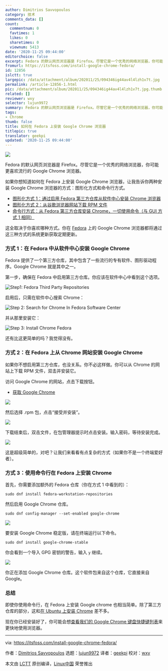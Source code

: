 ```yaml
---
author: Dimitrios Savvopoulos
category: 技术
comments_data: []
count:
  commentnum: 0
  favtimes: 1
  likes: 0
  sharetimes: 0
  viewnum: 5413
date: '2020-11-25 09:44:00'
editorchoice: false
excerpt: Fedora 的默认网页浏览器是 Firefox。尽管它是一个优秀的网络浏览器，你可能更喜欢流行的 Google Chrome 浏览器。
fromurl: https://itsfoss.com/install-google-chrome-fedora/
id: 12856
islctt: true
largepic: /data/attachment/album/202011/25/094346ig44av4l4lzh1v7t.jpg
permalink: /article-12856-1.html
pic: /data/attachment/album/202011/25/094346ig44av4l4lzh1v7t.jpg.thumb.jpg
related: []
reviewer: wxy
selector: lujun9972
summary: Fedora 的默认网页浏览器是 Firefox。尽管它是一个优秀的网络浏览器，你可能更喜欢流行的 Google Chrome 浏览器。
tags:
- Chrome
thumb: false
title: 如何在 Fedora 上安装 Google Chrome 浏览器
titlepic: true
translator: geekpi
updated: '2020-11-25 09:44:00'
---
```


![](/data/attachment/album/202011/25/094346ig44av4l4lzh1v7t.jpg)


Fedora 的默认网页浏览器是 Firefox。尽管它是一个优秀的网络浏览器，你可能更喜欢流行的 Google Chrome 浏览器。


如果你想知道如何在 Fedora 上安装 Google Chrome 浏览器，让我告诉你两种安装 Google Chrome 浏览器的方式：图形化方式和命令行方式。


* [图形化方式 1：通过启用 Fedora 第三方仓库从软件中心安装 Chrome 浏览器](file:///Users/xingyuwang/develop/TranslateProject-wxy/translated/tech/tmp.VFVwBw56ac#gui-method-1)
* [图形化方式 2：从谷歌浏览器网站下载 RPM 文件](file:///Users/xingyuwang/develop/TranslateProject-wxy/translated/tech/tmp.VFVwBw56ac#gui-method-2)
* [命令行方式：从 Fedora 第三方仓库安装 Chrome，一切使用命令（与 GUI 方式 1 相同）](file:///Users/xingyuwang/develop/TranslateProject-wxy/translated/tech/tmp.VFVwBw56ac#cli-method)


这全取决于你喜欢哪种方式。你在 [Fedora](https://getfedora.org/) 上的 Google Chrome 浏览器都将通过这三种方式的系统更新获取定期更新。


### 方式 1：在 Fedora 中从软件中心安装 Google Chrome


Fedora 提供了一个第三方仓库，其中包含了一些流行的专有软件、图形驱动程序。Google Chrome 就是其中之一。


第一步，确保在 Fedora 中启用第三方仓库。你应该在软件中心中看到这个选项。


![Step1: Fedora Third Party Repositories](/data/attachment/album/202011/25/094631afchfi0iyq2b05t5.jpg)


启用后，只需在软件中心搜索 Chrome：


![Step 2: Search for Chrome In Fedora Software Center](/data/attachment/album/202011/25/094442il80s10ff989m91h.png)


并从那里安装它：


![Step 3: Install Chrome Fedora](/data/attachment/album/202011/25/094503spwbpe7vjev88eek.png)


还有比这更简单的吗？我觉得没有。


### 方式 2：在 Fedora 上从 Chrome 网站安装 Google Chrome


如果你不想启用第三方仓库，也没关系。你不必这样做。你可以从 Chrome 的网站上下载 RPM 文件，双击并安装它。


访问 Google Chrome 的网站，点击下载按钮。


* [获取 Google Chrome](https://www.google.com/chrome/)


![](/data/attachment/album/202011/25/094505d95s6696vvrj9j5q.jpg)


然后选择 .rpm 包，点击“接受并安装”。


![](/data/attachment/album/202011/25/094510kbqt3p33oeo8oa8a.png)


下载结束后，双击文件，在包管理器提示时点击安装。输入密码，等待安装完成。


![](/data/attachment/album/202011/25/094526a1au91m0u9czqutu.png)


这是超级简单的，对吧？让我们来看看有点复杂的方式（如果你不是一个终端爱好者）。


### 方式 3：使用命令行在 Fedora 上安装 Chrome


首先，你需要添加额外的 Fedora 仓库（你在方式 1 中看到的）：



```
sudo dnf install fedora-workstation-repositories

```

然后启用 Google Chrome 仓库。



```
sudo dnf config-manager --set-enabled google-chrome

```

![](/data/attachment/album/202011/25/094527i8xgqqw5x5xttx4y.png)


要安装 Google Chrome 稳定版，请在终端运行以下命令。



```
sudo dnf install google-chrome-stable

```

你会看到一个导入 GPG 密钥的警告，输入 `y` 继续。


![](/data/attachment/album/202011/25/094531ipk86sp89in3qlq9.png)


你正在添加 Google Chrome 仓库。这个软件包来自这个仓库，它直接来自 Google。


### 总结


即使你使用命令行，在 Fedora 上安装 Google chrome 也相当简单。除了第三方仓库的部分，这和[在 Ubuntu 上安装 Chrome](https://itsfoss.com/install-chrome-ubuntu/) 差不多。


现在你已经安装好了，你可能会想[查看我们的 Google Chrome 键盘快捷键列表](https://itsfoss.com/google-chrome-shortcuts/)来更快地使用浏览器。




---


via: <https://itsfoss.com/install-google-chrome-fedora/>


作者：[Dimitrios Savvopoulos](https://itsfoss.com/author/dimitrios/) 选题：[lujun9972](https://github.com/lujun9972) 译者：[geekpi](https://github.com/geekpi) 校对：[wxy](https://github.com/wxy)


本文由 [LCTT](https://github.com/LCTT/TranslateProject) 原创编译，[Linux中国](https://linux.cn/) 荣誉推出